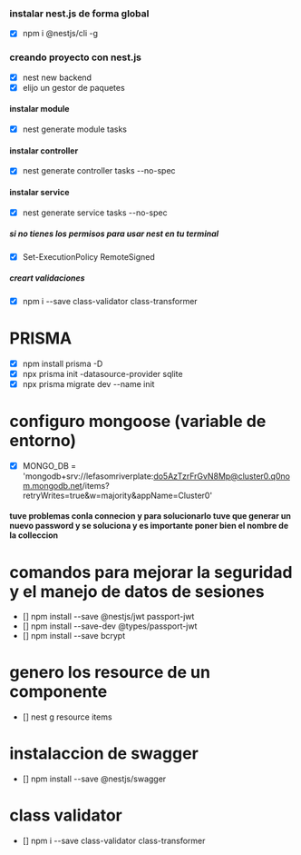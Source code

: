 ### instalar nest.js de forma global
- [x] npm i @nestjs/cli -g
### creando  proyecto con nest.js
- [x] nest new backend
- [x] elijo un gestor de paquetes
#### instalar module
- [x] nest generate module tasks
#### instalar controller
- [x] nest generate controller tasks --no-spec
#### instalar service
- [x] nest generate service tasks --no-spec
##### si no tienes los permisos para usar nest en tu terminal
- [x] Set-ExecutionPolicy RemoteSigned 
##### creart validaciones
- [x] npm i --save class-validator class-transformer


# PRISMA
- [x] npm install prisma -D
- [x] npx prisma init -datasource-provider sqlite
- [x] npx prisma migrate dev --name init

# configuro mongoose (variable de entorno) 
- [x] MONGO_DB = 'mongodb+srv://lefasomriverplate:do5AzTzrFrGvN8Mp@cluster0.q0nom.mongodb.net/items?retryWrites=true&w=majority&appName=Cluster0'
#### tuve problemas conla connecion y para solucionarlo tuve que generar un nuevo password y se soluciona y es importante poner bien el nombre de la colleccion


# comandos para mejorar la seguridad y el manejo de datos de sesiones
- [] npm install --save @nestjs/jwt passport-jwt
- [] npm install --save-dev @types/passport-jwt
- [] npm install --save bcrypt
# genero los resource de un componente 
- [] nest g resource items
# instalaccion de swagger
- [] npm install --save @nestjs/swagger

# class validator
- [] npm i --save class-validator class-transformer


